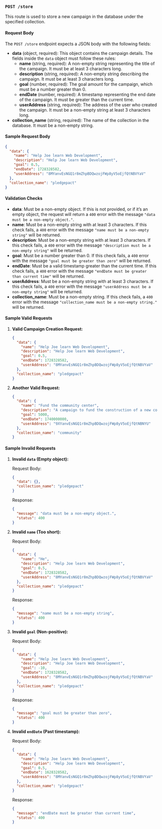 ### `POST /store`

This route is used to store a new campaign in the database under the specified collection.

#### Request Body

The `POST /store` endpoint expects a JSON body with the following fields:

- **data** (object, required): This object contains the campaign details. The fields inside the `data` object must follow these rules:
  - **name** (string, required): A non-empty string representing the title of the campaign. It must be at least 3 characters long.
  - **description** (string, required): A non-empty string describing the campaign. It must be at least 3 characters long.
  - **goal** (number, required): The goal amount for the campaign, which must be a number greater than 0.
  - **endDate** (number, required): A timestamp representing the end date of the campaign. It must be greater than the current time.
  - **userAddress** (string, required): The address of the user who created the campaign. It must be a non-empty string at least 3 characters long.
- **collection_name** (string, required): The name of the collection in the database. It must be a non-empty string.

#### Sample Request Body

```json
{
  "data": {
    "name": "Help Joe learn Web Development",
    "description": "Help Joe learn Web Development",
    "goal": 0.5,
    "endDate": 1728328582,
    "userAddress": "8MYanvEsNGQ1r8mZhpBDQwzojFWp8yV5oEjfQtNBVYaV"
  },
  "collection_name": "pledgepact"
}
```

#### Validation Checks

- **data**: Must be a non-empty object. If this is not provided, or if it’s an empty object, the request will return a `400` error with the message `"data must be a non-empty object."`.
- **name**: Must be a non-empty string with at least 3 characters. If this check fails, a `400` error with the message `"name must be a non-empty string"` will be returned.
- **description**: Must be a non-empty string with at least 3 characters. If this check fails, a `400` error with the message `"description must be a non-empty string"` will be returned.
- **goal**: Must be a number greater than 0. If this check fails, a `400` error with the message `"goal must be greater than zero"` will be returned.
- **endDate**: Must be a valid timestamp greater than the current time. If this check fails, a `400` error with the message `"endDate must be greater than current time"` will be returned.
- **userAddress**: Must be a non-empty string with at least 3 characters. If this check fails, a `400` error with the message `"userAddress must be a non-empty string"` will be returned.
- **collection_name**: Must be a non-empty string. If this check fails, a `400` error with the message `"collection_name must be a non-empty string."` will be returned.

#### Sample Valid Requests

1. **Valid Campaign Creation Request:**

   ```json
   {
     "data": {
       "name": "Help Joe learn Web Development",
       "description": "Help Joe learn Web Development",
       "goal": 0.5,
       "endDate": 1728328582,
       "userAddress": "8MYanvEsNGQ1r8mZhpBDQwzojFWp8yV5oEjfQtNBVYaV"
     },
     "collection_name": "pledgepact"
   }
   ```

2. **Another Valid Request:**

   ```json
   {
     "data": {
       "name": "Fund the community center",
       "description": "A campaign to fund the construction of a new community center.",
       "goal": 5000,
       "endDate": 1740000000,
       "userAddress": "9XYanvEsNGQ1r8mZhpBDQwzojFWp8yV5oEjfQtNBNYU"
     },
     "collection_name": "community"
   }
   ```

#### Sample Invalid Requests

1. **Invalid `data` (Empty object):**

   Request Body:

   ```json
   {
     "data": {},
     "collection_name": "pledgepact"
   }
   ```

   Response:

   ```json
   {
     "message": "data must be a non-empty object.",
     "status": 400
   }
   ```

2. **Invalid `name` (Too short):**

   Request Body:

   ```json
   {
     "data": {
       "name": "He",
       "description": "Help Joe learn Web Development",
       "goal": 0.5,
       "endDate": 1728328582,
       "userAddress": "8MYanvEsNGQ1r8mZhpBDQwzojFWp8yV5oEjfQtNBVYaV"
     },
     "collection_name": "pledgepact"
   }
   ```

   Response:

   ```json
   {
     "message": "name must be a non-empty string",
     "status": 400
   }
   ```

3. **Invalid `goal` (Non-positive):**

   Request Body:

   ```json
   {
     "data": {
       "name": "Help Joe learn Web Development",
       "description": "Help Joe learn Web Development",
       "goal": -10,
       "endDate": 1728328582,
       "userAddress": "8MYanvEsNGQ1r8mZhpBDQwzojFWp8yV5oEjfQtNBVYaV"
     },
     "collection_name": "pledgepact"
   }
   ```

   Response:

   ```json
   {
     "message": "goal must be greater than zero",
     "status": 400
   }
   ```

4. **Invalid `endDate` (Past timestamp):**

   Request Body:

   ```json
   {
     "data": {
       "name": "Help Joe learn Web Development",
       "description": "Help Joe learn Web Development",
       "goal": 0.5,
       "endDate": 1628328582,
       "userAddress": "8MYanvEsNGQ1r8mZhpBDQwzojFWp8yV5oEjfQtNBVYaV"
     },
     "collection_name": "pledgepact"
   }
   ```

   Response:

   ```json
   {
     "message": "endDate must be greater than current time",
     "status": 400
   }
   ```
